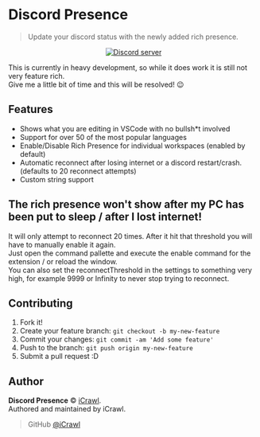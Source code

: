 # Discord Presence
> Update your discord status with the newly added rich presence.

<div align="center">
	<p>
		<a href="https://discord.gg/4aFThGU"><img src="https://discordapp.com/api/guilds/304034982475595776/embed.png" alt="Discord server" /></a>
	</p>
</div>

This is currently in heavy development, so while it does work it is still not very feature rich.  
Give me a little bit of time and this will be resolved! 😉

## Features

* Shows what you are editing in VSCode with no bullsh*t involved
* Support for over 50 of the most popular languages
* Enable/Disable Rich Presence for individual workspaces (enabled by default)
* Automatic reconnect after losing internet or a discord restart/crash. (defaults to 20 reconnect attempts)
* Custom string support

## The rich presence won't show after my PC has been put to sleep / after I lost internet!
It will only attempt to reconnect 20 times. After it hit that threshold you will have to manually enable it again.  
Just open the command pallette and execute the enable command for the extension / or reload the window.  
You can also set the reconnectThreshold in the settings to something very high, for example 9999 or Infinity to never stop trying to reconnect.

## Contributing

1. Fork it!
2. Create your feature branch: `git checkout -b my-new-feature`
3. Commit your changes: `git commit -am 'Add some feature'`
4. Push to the branch: `git push origin my-new-feature`
5. Submit a pull request :D

## Author

**Discord Presence** © [iCrawl](https://github.com/iCrawl).<br>
Authored and maintained by iCrawl.

> GitHub [@iCrawl](https://github.com/iCrawl)
